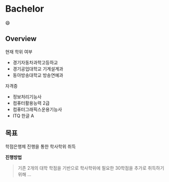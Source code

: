 # Bachelor
:smile:
## Overview
현재 학위 여부
- 경기자동차과학고등하교
- 경기공업대학교 기계설계과
- 동아방송대학교 방송연예과

자격증
- 정보처리기능사
- 컴퓨터활용능력 2급
- 컴퓨터그래픽스운용기능사
- ITQ 한글 A

## 목표
학점은행제 진행을 통한 학사학위 취득

**진행방법**
> 기존 2개의 대학 학점을 기반으로 학사학위에 필요한 30학점을 추가로 취득하기 위해 ...
